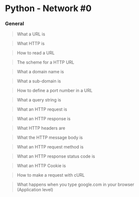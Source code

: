 # Python - Network #0

### General

> What a URL is

> What HTTP is

> How to read a URL

> The scheme for a HTTP URL

> What a domain name is

> What a sub-domain is

> How to define a port number in a URL

> What a query string is

> What an HTTP request is

> What an HTTP response is

> What HTTP headers are

> What the HTTP message body is

> What an HTTP request method is

> What an HTTP response status code is

> What an HTTP Cookie is

> How to make a request with cURL

> What happens when you type google.com in your browser (Application level)
